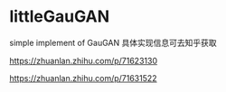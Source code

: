 # littleGauGAN
simple implement of GauGAN
具体实现信息可去知乎获取

https://zhuanlan.zhihu.com/p/71623130

https://zhuanlan.zhihu.com/p/71631522
